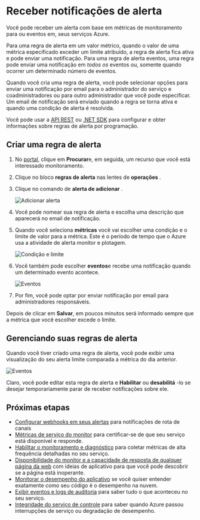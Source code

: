 <properties
    pageTitle="Receber notificações de alerta para serviços do Azure | Microsoft Azure"
    description="Ser notificado quando as regras de alerta condições forem atendidas."
    authors="rboucher"
    manager="carolz"
    editor=""
    services="monitoring-and-diagnostics"
    documentationCenter="monitoring-and-diagnostics"/>

<tags
    ms.service="monitoring-and-diagnostics"
    ms.workload="na"
    ms.tgt_pltfrm="na"
    ms.devlang="na"
    ms.topic="article"
    ms.date="09/08/2015"
    ms.author="robb"/>

# <a name="receive-alert-notifications"></a>Receber notificações de alerta

Você pode receber um alerta com base em métricas de monitoramento para ou eventos em, seus serviços Azure.

Para uma regra de alerta em um valor métrico, quando o valor de uma métrica especificado exceder um limite atribuído, a regra de alerta fica ativa e pode enviar uma notificação. Para uma regra de alerta eventos, uma regra pode enviar uma notificação em *todos os* eventos ou, somente quando ocorrer um determinado número de eventos.

Quando você cria uma regra de alerta, você pode selecionar opções para enviar uma notificação por email para o administrador do serviço e coadministradores ou para outro administrador que você pode especificar. Um email de notificação será enviado quando a regra se torna ativa e quando uma condição de alerta é resolvida.

Você pode usar a [API REST](https://msdn.microsoft.com/library/azure/dn931945.aspx) ou [.NET SDK](https://www.nuget.org/packages/Microsoft.Azure.Insights/) para configurar e obter informações sobre regras de alerta por programação.

## <a name="create-an-alert-rule"></a>Criar uma regra de alerta

1. No [portal](https://portal.azure.com/), clique em **Procurar**e, em seguida, um recurso que você está interessado monitoramento.

2. Clique no bloco **regras de alerta** nas lentes de **operações** .

3. Clique no comando de **alerta de adicionar** .

    ![Adicionar alerta](./media/insights-receive-alert-notifications/Insights_AddAlert.png)

4. Você pode nomear sua regra de alerta e escolha uma descrição que aparecerá no email de notificação.

5. Quando você seleciona **métricas** você vai escolher uma condição e o limite de valor para a métrica. Este é o período de tempo que o Azure usa a atividade de alerta monitor e plotagem.

    ![Condição e limite](./media/insights-receive-alert-notifications/Insights_ConditionAndThreshold.png)

6. Você também pode escolher **eventos**e recebe uma notificação quando um determinado evento acontece.

    ![Eventos](./media/insights-receive-alert-notifications/Insights_Events.png)

7. Por fim, você pode optar por enviar notificação por email para administradores responsáveis.

Depois de clicar em **Salvar**, em poucos minutos será informado sempre que a métrica que você escolher excede o limite.

## <a name="managing-your-alert-rules"></a>Gerenciando suas regras de alerta

Quando você tiver criado uma regra de alerta, você pode exibir uma visualização do seu alerta limite comparada a métrica do dia anterior.

![Eventos](./media/insights-receive-alert-notifications/Insights_EditAlert.png)


Claro, você pode editar esta regra de alerta e **Habilitar** ou **desabilitá** -lo se desejar temporariamente parar de receber notificações sobre ele.

## <a name="next-steps"></a>Próximas etapas

* [Configurar webhooks em seus alertas](insights-webhooks-alerts.md) para notificações de rota de canais
* [Métricas de serviço do monitor](insights-how-to-customize-monitoring.md) para certificar-se de que seu serviço está disponível e responde.
* [Habilitar o monitoramento e diagnóstico](insights-how-to-use-diagnostics.md) para coletar métricas de alta frequência detalhadas no seu serviço.
* [Disponibilidade do monitor e a capacidade de resposta de qualquer página da web](../application-insights/app-insights-monitor-web-app-availability.md) com ideias de aplicativo para que você pode descobrir se a página está inoperante.
* [Monitorar o desempenho do aplicativo](../application-insights/app-insights-azure-web-apps.md) se você quiser entender exatamente como seu código é o desempenho na nuvem.
* [Exibir eventos e logs de auditoria](insights-debugging-with-events.md) para saber tudo o que aconteceu no seu serviço.
* [Integridade do serviço de controle](insights-service-health.md) para saber quando Azure passou interrupções de serviço ou degradação de desempenho.
